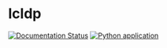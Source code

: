 # lcldp
[![Documentation Status](https://readthedocs.org/projects/lcldp-final/badge/?version=latest)](https://lcldp-final.readthedocs.io/en/latest/?badge=latest)
[![Python application](https://github.com/lucaminuel/lcldp/actions/workflows/python-app.yml/badge.svg)](https://github.com/lucaminuel/lcldp/actions/workflows/python-app.yml)


